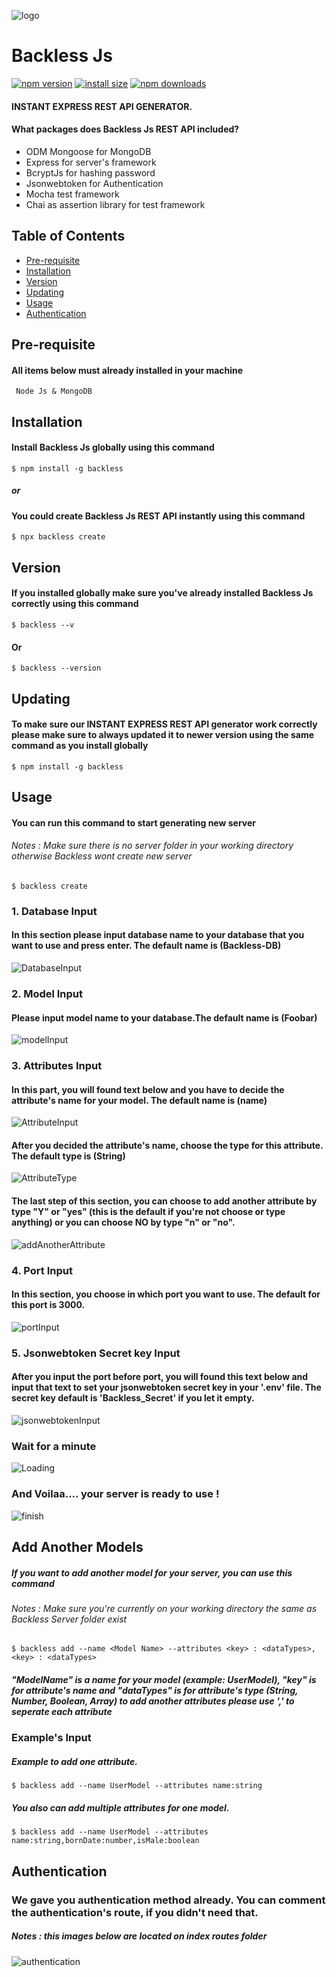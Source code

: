![logo](./src/assets/Logo4.png)
# Backless Js

[![npm version](https://img.shields.io/npm/v/backless)](https://www.npmjs.com/package/backless) [![install size](https://packagephobia.now.sh/badge?p=backless)](https://packagephobia.now.sh/result?p=backless) [![npm downloads](https://img.shields.io/npm/dm/backless.svg?style=flat-square)](https://npm-stat.com/charts.html?package=backless)

#### INSTANT EXPRESS REST API GENERATOR. 

#### What packages does Backless Js REST API included?
 - ODM Mongoose for MongoDB
 - Express for server's framework
 - BcryptJs for hashing password
 - Jsonwebtoken for Authentication
 - Mocha test framework
 - Chai as assertion library for test framework 


## Table of Contents
* [Pre-requisite](#Pre-requisite)
* [Installation](#installation)
* [Version](#version)
* [Updating](#update)
* [Usage](#usage)
* [Authentication](#authentication)


## Pre-requisite
#### All items below must already installed in your machine
```shell
 Node Js & MongoDB 
```

## Installation

#### Install Backless Js globally using this command

```shell
$ npm install -g backless
```
##### or
#### You could create Backless Js REST API instantly using this command

```shell
$ npx backless create
```
## Version

#### If you installed globally make sure you've already installed Backless Js correctly using this command 

```shell
$ backless --v
```
#### Or

```shell
$ backless --version
```

## Updating

#### To make sure our INSTANT EXPRESS REST API generator work correctly please make sure to always updated it to newer version using the same command as you install globally

```shell
$ npm install -g backless
```

## Usage

#### You can run this command to start generating new server

###### Notes : Make sure there is no server folder in your working directory otherwise Backless wont create new server

```shell
$ backless create
```
### 1. Database Input

#### In this section please input database name to your database that you want to use and press enter. The default name is (Backless-DB)
![DatabaseInput](./src/assets/databaseInput.png)

### 2. Model Input

#### Please input model name to your database.The default name is (Foobar)
![modelInput](./src/assets/modelInput.png)

### 3. Attributes Input
#### In this part, you will found text below and you have to decide the attribute's name for your model. The default name is (name)
![AttributeInput](./src/assets/AttributeInput.png)

#### After you decided the attribute's name, choose the type for this attribute. The default type is (String)
![AttributeType](./src/assets/AttributeType.png)

#### The last step of this section, you can choose to add another attribute by type "Y" or "yes" (this is the default if you're not choose or type anything) or you can choose NO by type  "n" or "no". 
![addAnotherAttribute](./src/assets/addAnotherAttribute.png)

### 4. Port Input
#### In this section, you choose in which port you want to use. The default for this port is 3000. 
![portInput](./src/assets/portInput.png)

### 5. Jsonwebtoken Secret key Input
#### After you input the port before port, you will found this text below and input that text to set your jsonwebtoken secret key in your '.env' file. The secret key default is 'Backless_Secret' if you let it empty.
![jsonwebtokenInput](./src/assets/jsonwebtokenInput.png)

### Wait for a minute
![Loading](./src/assets/Loading.png)

### And Voilaa.... your server is ready to use !
![finish](./src/assets/finish.png)

## Add Another Models

##### If you want to add another model for your server, you can use this command
###### Notes : Make sure you're currently on your working directory the same as Backless Server folder exist

```shell
$ backless add --name <Model Name> --attributes <key> : <dataTypes>,<key> : <dataTypes>
```
##### "ModelName" is a name for your model (example: UserModel), "key" is for attribute's name and "dataTypes" is for attribute's type (String, Number, Boolean, Array) to add another attributes please use ',' to seperate each attribute

### Example's Input

##### Example to add one attribute.
```shell
$ backless add --name UserModel --attributes name:string
```

##### You also can add multiple attributes for one model.
```shell
$ backless add --name UserModel --attributes name:string,bornDate:number,isMale:boolean
```

## Authentication

### We gave you authentication method already. You can comment the authentication's route, if you didn't need that.
##### Notes : this images below are located on index routes folder

![authentication](./src/assets/authentication.png)

